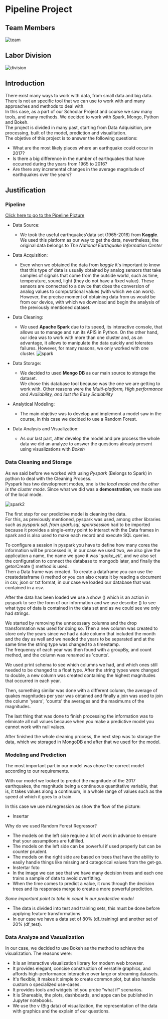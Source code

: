 <h1>Pipeline Project</h1>

<h2>Team Members</h2>

![team](https://raw.githubusercontent.com/Pablo169-Duarte-Tzuc/Pipeline_project/master/images/presentacion1/Diapositiva1.JPG)

<h2>Labor Division</h2>

![division](https://raw.githubusercontent.com/Pablo169-Duarte-Tzuc/Pipeline_project/master/images/presentacion1/Diapositiva2.JPG)

<h2> Introduction</h2>

There exist many ways to work with data, from small data and big data.<br>
There is not an specific tool that we can use to work with and many approaches and methods to deal with. <br>
In this case, as a part of our Schoolar Project and course we saw many tools, and many methods. We decided to work with Spark, Mongo, Python and Bokeh. <br>
The project is divided in many past, starting from Data Adquisition, pre processing, built of the model, prediction and visualitation. <br>
The objetive of this project is to answer the following questions: 
* What are the most likely places where an earthquake could occur in 2017?
* Is there a big difference in the number of earthquakes that have occurred during the years from 1965 to 2016?
* Are there any incremental changes in the average magnitude of earthquakes over the years?
<h2>Justification</h2>
<h3> Pipeline</h3>

[Click here to go to the Pipeline Picture](https://raw.githubusercontent.com/Pablo169-Duarte-Tzuc/Pipeline_project/master/images/pipeline.jpeg)

* Data Source: 
  * We took the useful earthquakes'data set (1965-2016) from **Kaggle**. <br>
  We used this platform as our way to get the data, nevertheless, the original data belongs to *The National Earthquake Information Center* 
  
* Data Acquisition:
  * Even when we obtained the data from *kaggle* it's important to know that this type of data is usually obtained by analog sensors that take samples of signals that come from the outside world, such as time, temperature, sound, light (they do not have a fixed value). These sensors are connected to a device that does the conversion of analog values to computational values (with which we can work).<br>
However, the precise moment of obtaining data from us would be from our device, with which we download and begin the analysis of the previously mentioned dataset.

* Data Cleaning:
  * We used **Apache Spark** due to its speed, its interactive console, that allows us to manage and run its APIS in Python. On the other hand, our idea was to work with more than one cluster and, as an advantage, it allows to manipulate the data quickly and tolerates failures. However, for many reasons, we only worked with one cluster. 
![spark](https://raw.githubusercontent.com/Pablo169-Duarte-Tzuc/Pipeline_project/master/images/pyspark.jpg)

* Data Storage:
  * We decided to used **Mongo DB** as our main source to storage the dataset. <br>
  We chose this database tool because was the one we are getting to work with. 
  Other reasons were the *Multi-platform, High performance and Availability, and last the Easy Scalability*

* Analytical Modeling: 
  * The main objetive was to develop and implement a model saw in the course, in this case we decided to use a Random Forest. 
  
* Data Analysis and Visualization:
  * As our last part, after develop the model and pre process the whole data we did an analyze to answer the questions already present using visualizations with *Bokeh*

<h3>Data Cleaning and Storage</h3>

As we said before we worked with using *Pyspark* (Belongs to Spark) in python to deal with the Cleaning Process. <br>
Pyspark has two development modes, one is the *local mode and the other is the cluster mode*. Since what we did was a **demonstration**, we made use of the local mode. <br> 

![spark2](https://raw.githubusercontent.com/Pablo169-Duarte-Tzuc/Pipeline_project/master/images/spark_operations.jpg)

The first step for our predictive model is cleaning the data. <br>
For this, as previously mentioned, pyspark was used, among other libraries such as *pyspark.sql. from spark.sql*, *sparksession* had to be imported because it provides a single-entry point to interact with the Data frames in spark and is also used to make each record and execute SQL queries.<br>

To configure a session in pyspark you have to define how many cores the information will be processed in, in our case we used two, we also give the application a name, the name we gave it was '*quake_etl*', and we also set the configuration to connect the database to mongodb later, and finally the getorCreate () method is used. <br>
Then a Data frame was created. To create a dataframe you can use the createdataframe () method or you can also create it by reading a document in csv, json or txt format, in our case we loaded our database that was contained in a csv.<br>

After the data has been loaded we use a show () which is an action in pyspark to see the form of our information and we use describe () to see what type of data is contained in the data set and as we could see we only had strings. <br>

We started by removing the unnecessary columns and the drop transformation was used for doing so. Then a new column was created to store only the years since we had a date column that included the month and the day as well and we needed the years to be separated and at the same time the string type was changed to a timestamp.<br>
The frequency of each year was then found with a groupBy, and count method, and the column was renamed as 'counts'. <br>

We used print schema to see which columns we had, and which ones still needed to be changed to a float type. After the string types were changed to double, a new column was created containing the highest magnitudes that occurred in each year. <br>

Then, something similar was done with a different column, the average of quakes magnitudes per year was obtained and finally a join was used to join the column 'years', 'counts' the averages and the maximums of the magnitudes. <br>

The last thing that was done to finish processing the information was to eliminate all null values because when you make a predictive model you cannot work with null values.

After finished the whole cleaning process, the next step was to storage the data, which we storaged in MongoDB and after that we used for the model. 

<h3>Modeling and Prediction</h3>

The most important part in our model was chose the correct model according to our requirements.

With our model we looked to predict the magnitude of the 2017 earthquakes, the magnitude being a continuous quantitative variable, that is, it takes values along a continuum, in a whole range of values such as the speed at which it goes to a train. 

In this case we use ml.regression as show the flow of the picture: 

* Insertar

Why do we used Random Forest Regressor? 
*	The models on the left side require a lot of work in advance to ensure that your assumptions are fulfilled.
*	The models on the left side can be powerful if used properly but can be counter prudent.
*	The models on the right side are based on trees that have the ability to easily handle things like missing and categorical values from the get-go.
* Instertar foto
*	In the image we can see that we have many decision trees and each one trains a sample of data to avoid overfitting.
*	When the time comes to predict a value, it runs through the decision trees and its responses merge to create a more powerful prediction.

*Some important point to take in count in our predective model*
*	The data is divided into test and training sets, this must be done before applying feature transformations.
*	In our case we have a data set of 80% (df_training) and another set of 20% (df_test).
<h3>Data Analyze and Vasualization</h3>

In our case, we decided to use Bokeh as the method to achieve the visualization. 
The reasons were: 
*  It is an interactive visualization library for modern web browser.
* It provides elegant, concise construction of versatile graphics, and affords high-performance interactive over large or streaming datasets.
* It's flexible, it makes it simple to create common plot, but also handle custom o specialized use-cases. 
* It provides tools and widgets let you probe “what if” scenarios.
* It is Shareable, the plots, dashboards, and apps can be published in Jupyter notebooks.
* We use the v (Big data) of visualization, the representation of the data with graphics and the explain of our questions.

